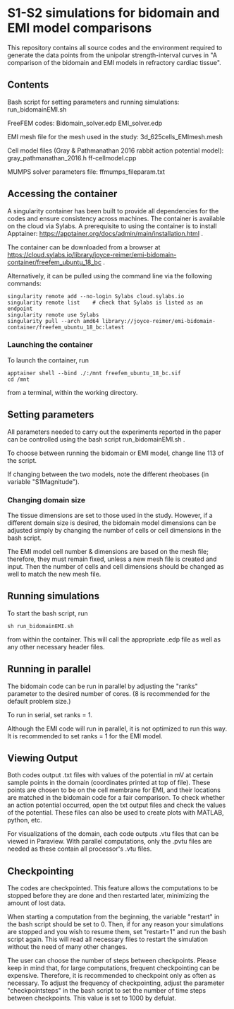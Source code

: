 # S1-S2 simulations for bidomain and EMI model comparisons
This repository contains all source codes and the environment required to generate the data points from the unipolar strength-interval curves in "A comparison of the bidomain and EMI models in refractory cardiac tissue".

## Contents
Bash script for setting parameters and running simulations:
    run_bidomainEMI.sh

FreeFEM codes:
    Bidomain_solver.edp
    EMI_solver.edp

EMI mesh file for the mesh used in the study:
    3d_625cells_EMImesh.mesh

Cell model files (Gray & Pathmanathan 2016 rabbit action potential model):
    gray_pathmanathan_2016.h
    ff-cellmodel.cpp

MUMPS solver parameters file:
    ffmumps_fileparam.txt

## Accessing the container
A singularity container has been built to provide all dependencies for the codes and ensure consistency across machines. The container is available on the cloud via Sylabs. A prerequisite to using the container is to install Apptainer: https://apptainer.org/docs/admin/main/installation.html .

The container can be downloaded from a browser at https://cloud.sylabs.io/library/joyce-reimer/emi-bidomain-container/freefem_ubuntu_18_bc . 

Alternatively, it can be pulled using the command line via the following commands:

    singularity remote add --no-login Sylabs cloud.sylabs.io
    singularity remote list    # check that Sylabs is listed as an endpoint
    singularity remote use Sylabs
    singularity pull --arch amd64 library://joyce-reimer/emi-bidomain-container/freefem_ubuntu_18_bc:latest

### Launching the container
To launch the container, run

    apptainer shell --bind ./:/mnt freefem_ubuntu_18_bc.sif
    cd /mnt

from a terminal, within the working directory.

## Setting parameters
All parameters needed to carry out the experiments reported in the paper can be controlled using the bash script run_bidomainEMI.sh . 

To choose between running the bidomain or EMI model, change line 113 of the script. 

If changing between the two models, note the different rheobases (in variable "S1Magnitude").

### Changing domain size
The tissue dimensions are set to those used in the study. However, if a different domain size is desired, the bidomain model dimensions can be adjusted simply by changing the number of cells or cell dimensions in the bash script.

The EMI model cell number & dimensions are based on the mesh file; therefore, they must remain fixed, unless a new mesh file is created and input. Then the number of cells and cell dimensions should be changed as well to match the new mesh file.

## Running simulations

To start the bash script, run

    sh run_bidomainEMI.sh

from within the container. This will call the appropriate .edp file as well as any other necessary header files.

## Running in parallel
The bidomain code can be run in parallel by adjusting the "ranks" parameter to the desired number of cores. (8 is recommended for the default problem size.)

To run in serial, set ranks = 1.

Although the EMI code will run in parallel, it is not optimized to run this way. It is recommended to set ranks = 1 for the EMI model. 

## Viewing Output
Both codes output .txt files with values of the potential in mV at certain sample points in the domain (coordinates printed at top of file). These points are chosen to be on the cell membrane for EMI, and their locations are matched in the bidomain code for a fair comparison. To check whether an action potential occurred, open the txt output files and check the values of the potential. These files can also be used to create plots with MATLAB, python, etc.

For visualizations of the domain, each code outputs .vtu files that can be viewed in Paraview. With parallel computations, only the .pvtu files are needed as these contain all processor's .vtu files.

## Checkpointing
The codes are checkpointed. This feature allows the computations to be stopped before they are done and then restarted later, minimizing the amount of lost data.

When starting a computation from the beginning, the variable "restart" in the bash script should be set to 0. Then, if for any reason your simulations are stopped and you wish to resume them, set "restart=1" and run the bash script again. This will read all necessary files to restart the simulation without the need of many other changes. 

The user can choose the number of steps between checkpoints. Please keep in mind that, for large computations, frequent checkpointing can be expensive. Therefore, it is recommended to checkpoint only as often as necessary. To adjust the frequency of checkpointing, adjust the parameter "checkpointsteps" in the bash script to set the number of time steps between checkpoints. This value is set to 1000 by defulat.
